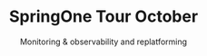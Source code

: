 ---
type: "tv-episode"
title: "SpringOne Tour October"
subtitle: "Monitoring & observability and replatforming"
episode: "19"
no_episode_title: true
no_streaming_label: true
hide_newsletter: true
banner_only: true
calendar: true
code_of_conduct: true
no_details: true
aliases: ["/tv/springone-tour/18"]
contact: springone@vmware.com
contact_text: the SpringOne Tour Team
speakers:
guests: []
Date: "2021-10-20T10:00:00-08:00"
DayTwoDate: "2021-10-21T10:00:00-08:00"
PublishDate: "2021-04-15T00:00:00-07:00"
episode_image: "/images/tv/episodes/springone-tour/Tour-October.png"
episode_banner: "/images/tv/episodes/springone-tour/Tour-October.png"
twitch: "vmwaretanzu"
youtube: ""
---